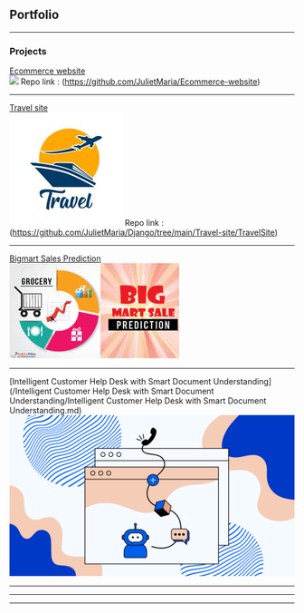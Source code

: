 ## Portfolio

---

### Projects 

[Ecommerce website](/ECommerce-site/ecommerce-site)  
<img src="images/box-market-electronic-ordering-shop-basket.jpg?raw=true"/>
Repo link : (https://github.com/JulietMaria/Ecommerce-website)

---
[Travel site](/Travel-site/travel-site)  
<img src="images/TRAVEL_TOURISM_LOGO-02.jpg?raw=true"/>
Repo link : (https://github.com/JulietMaria/Django/tree/main/Travel-site/TravelSite)

---
[Bigmart Sales Prediction](BigmartSales/Bigmart-sales-prediction.md)  
<img src="images/bigmart.jpg?raw=true"/>

---
[Intelligent Customer Help Desk with Smart Document Understanding](/Intelligent Customer Help Desk with Smart Document Understanding/Intelligent Customer Help Desk with Smart Document Understanding.md)  
<img src="images/help-desk.png?raw=true"/>

---

<!-- 
### Category Name 2

- [Project 1 Title](http://example.com/)
- [Project 2 Title](http://example.com/)
- [Project 3 Title](http://example.com/)
- [Project 4 Title](http://example.com/)
- [Project 5 Title](http://example.com/)
-->

---




---
<!-- 
<p style="font-size:11px">Page template forked from <a href="https://github.com/evanca/quick-portfolio">evanca</a></p>
Remove above link if you don't want to attibute -->
